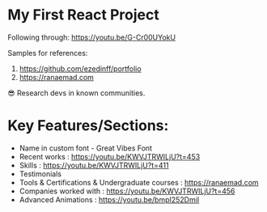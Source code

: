 # My First React Project

Following through: 
https://youtu.be/G-Cr00UYokU

Samples for references:
1. https://github.com/ezedinff/portfolio
2. https://ranaemad.com

😎 Research devs in known communities.


# Key Features/Sections:
* Name in custom font - Great Vibes Font
* Recent works : https://youtu.be/KWVJTRWILjU?t=453
* Skills : https://youtu.be/KWVJTRWILjU?t=411
* Testimonials
* Tools & Certifications & Undergraduate courses : https://ranaemad.com
* Companies worked with : https://youtu.be/KWVJTRWILjU?t=456
* Advanced Animations : https://youtu.be/bmpI252DmiI

